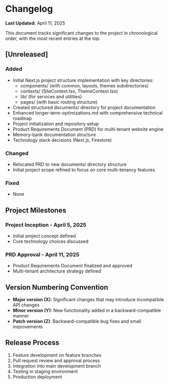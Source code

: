 # Changelog

**Last Updated:** April 11, 2025

This document tracks significant changes to the project in chronological order, with the most recent entries at the top.

## [Unreleased]

### Added
- Initial Next.js project structure implementation with key directories:
  - components/ (with common, layouts, themes subdirectories)
  - contexts/ (SiteContext.tsx, ThemeContext.tsx)
  - lib/ (for services and utilities)
  - pages/ (with basic routing structure)
- Created structured documents/ directory for project documentation
- Enhanced longer-term-optimizations.md with comprehensive technical roadmap
- Project initialization and repository setup
- Product Requirements Document (PRD) for multi-tenant website engine
- Memory-bank documentation structure
- Technology stack decisions (Next.js, Firestore)

### Changed
- Relocated PRD to new documents/ directory structure
- Initial project scope refined to focus on core multi-tenancy features

### Fixed
- None

## Project Milestones

### Project Inception - April 5, 2025
- Initial project concept defined
- Core technology choices discussed

### PRD Approval - April 11, 2025
- Product Requirements Document finalized and approved
- Multi-tenant architecture strategy defined

## Version Numbering Convention

- **Major version (X)**: Significant changes that may introduce incompatible API changes
- **Minor version (Y)**: New functionality added in a backward-compatible manner
- **Patch version (Z)**: Backward-compatible bug fixes and small improvements

## Release Process

1. Feature development on feature branches
2. Pull request review and approval process
3. Integration into main development branch
4. Testing in staging environment
5. Production deployment